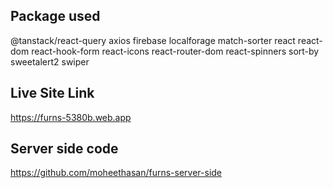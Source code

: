 ## Package used

@tanstack/react-query
axios
firebase
localforage
match-sorter
react
react-dom
react-hook-form
react-icons
react-router-dom
react-spinners
sort-by
sweetalert2
swiper

## Live Site Link

https://furns-5380b.web.app

## Server side code

https://github.com/moheethasan/furns-server-side
